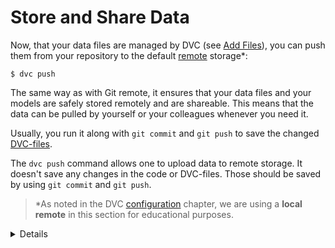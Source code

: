 # Store and Share Data

Now, that your data files are managed by DVC (see
[Add Files](/doc/get-started/add-files)), you can push them from your repository
to the default [remote](/doc/command-reference/remote) storage\*:

```dvc
$ dvc push
```

The same way as with Git remote, it ensures that your data files and your models
are safely stored remotely and are shareable. This means that the data can be
pulled by yourself or your colleagues whenever you need it.

Usually, you run it along with `git commit` and `git push` to save the changed
[DVC-files](/doc/user-guide/dvc-file-format).

The `dvc push` command allows one to upload data to remote storage. It doesn't
save any changes in the code or DVC-files. Those should be saved by using
`git commit` and `git push`.

> \*As noted in the DVC [configuration](/doc/get-started/configure) chapter, we
> are using a **local remote** in this section for educational purposes.

<details>

### Expand to learn more about DVC internals

You can check now that actual data file has been copied to the remote we created
in the [configuration](/doc/get-started/configure) chapter:

```dvc
$ ls -R /tmp/dvc-storage
/tmp/dvc-storage/a3:
04afb96060aad90176268345e10355
```

where `a304afb96060aad90176268345e10355` is an MD5 hash of the `data.xml` file,
and if you check the `data.xml.dvc` [DVC-file](/doc/user-guide/dvc-file-format)
you will see that it has this hash inside.

</details>
